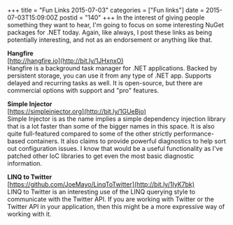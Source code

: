 +++
title = "Fun Links 2015-07-03"
categories = ["Fun links"]
date = 2015-07-03T15:09:00Z
postid = "140"
+++
In the interest of giving people something they want to hear, I'm going to focus on some interesting NuGet packages for .NET today. Again, like always, I post these links as being potentially interesting, and not as an endorsement or anything like that.

**Hangfire**  
[http://hangfire.io](http://bit.ly/1JHxnxO)  
Hangfire is a background task manager for .NET applications. Backed by persistent storage, you can use it from any type of .NET app. Supports delayed and recurring tasks as well. It is open-source, but there are commercial options with support and "pro" features.

**Simple Injector**  
[https://simpleinjector.org](http://bit.ly/1GUeBjo)  
Simple Injector is as the name implies a simple dependency injection library that is a lot faster than some of the bigger names in this space. It is also quite full-featured compared to some of the other strictly performance-based containers. It also claims to provide powerful diagnostics to help sort out configuration issues. I know that would be a useful functionality as I've patched other IoC libraries to get even the most basic diagnostic information.

**LINQ to Twitter**  
[https://github.com/JoeMayo/LinqToTwitter](http://bit.ly/1IyK7bk)  
LINQ to Twitter is an interesting use of the LINQ querying style to communicate with the Twitter API. If you are working with Twitter or the Twitter API in your application, then this might be a more expressive way of working with it.
